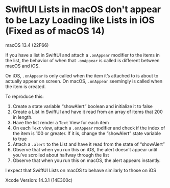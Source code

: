 #  SwiftUI Lists in macOS don't appear to be Lazy Loading like Lists in iOS (Fixed as of macOS 14)

macOS 13.4 (22F66)

If you have a list in SwiftUI and attach a `.onAppear` modifier to the items in the list, the behavior of when that `.onAppear` is called is different between macOS and iOS.

On iOS, `.onAppear` is only called when the item it’s attached to is about to actually appear on screen.
On macOS, `.onAppear` seemingly is called when the item is created. 

To reproduce this:

1) Create a state variable “showAlert” boolean and initialize it to false
2) Create a List in SwiftUI and have it read from an array of items that 200 in length.
3) Have the list render a `Text` View for each item
4) On each `Text` view, attach a `.onAppear` modifier and check if the index of the item is 100 or greater. If it is, change the “showAlert” state variable to true
5) Attach a `.alert` to the List and have it read from the state of “showAlert”
6) Observe that when you run this on iOS, the alert doesn’t appear until you’ve scrolled about halfway through the list
7) Observe that when you run this on macOS, the alert appears instantly.

I expect that SwiftUI Lists on macOS to behave similarly to those on iOS


Xcode Version: 14.3.1 (14E300c)


